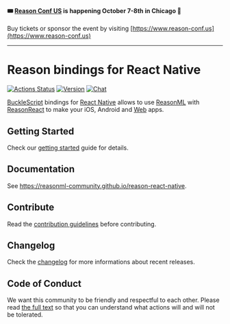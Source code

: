 #### 🎟 [Reason Conf US](https://www.reason-conf.us) is happening October 7-8th in Chicago 🎉

Buy tickets or sponsor the event by visiting
[https://www.reason-conf.us](https://www.reason-conf.us)

---

# Reason bindings for React Native

[![Actions Status](https://github.com/reason-react-native/reason-react-native/workflows/Build/badge.svg)](https://github.com/reason-react-native/reason-react-native/actions)
[![Version](https://img.shields.io/npm/v/reason-react-native.svg)](https://www.npmjs.com/package/reason-react-native)
[![Chat](https://img.shields.io/discord/235176658175262720.svg?logo=discord&colorb=blue)](https://reasonml-community.github.io/reason-react-native/discord/)

[BuckleScript](https://bucklescript.github.io) bindings for
[React Native](https://github.com/facebook/react-native) allows to use
[ReasonML](https://reasonml.github.io) with
[ReasonReact](https://reasonml.github.io/reason-react/) to make your iOS,
Android and [Web](https://github.com/necolas/react-native-web) apps.

## Getting Started

Check our
[getting started](https://reasonml-community.github.io/reason-react-native/en/docs/)
guide for details.

## Documentation

See https://reasonml-community.github.io/reason-react-native.

## Contribute

Read the [contribution guidelines](./CONTRIBUTING.md) before contributing.

## Changelog

Check the [changelog](./CHANGELOG.md) for more informations about recent
releases.

## Code of Conduct

We want this community to be friendly and respectful to each other. Please read
[the full text](./CODE_OF_CONDUCT.md) so that you can understand what actions
will and will not be tolerated.
